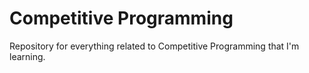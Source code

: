 # Competitive Programming

Repository for everything related to Competitive Programming that I'm learning.
